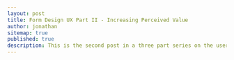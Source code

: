 ```yaml
---
layout: post
title: Form Design UX Part II - Increasing Perceived Value
author: jonathan
sitemap: true
published: true
description: This is the second post in a three part series on the user experience (UX) of form design. This post discusses how to increase the perceived value of a form by writing better form headlines and better button copy.
---
```


